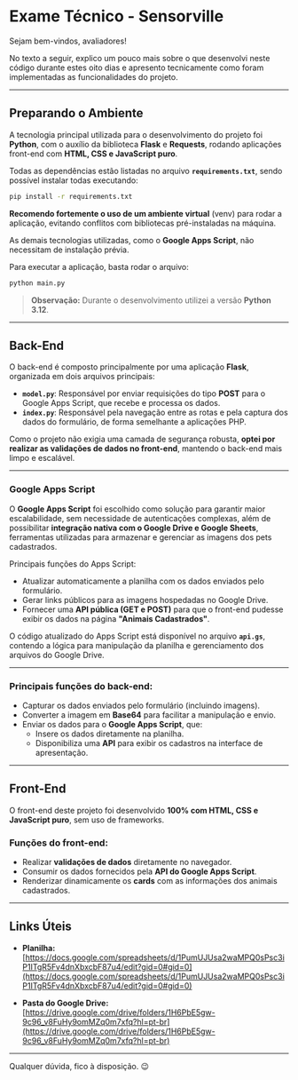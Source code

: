 # Exame Técnico - Sensorville

Sejam bem-vindos, avaliadores!

No texto a seguir, explico um pouco mais sobre o que desenvolvi neste código durante estes oito dias e apresento tecnicamente como foram implementadas as funcionalidades do projeto.

---

## **Preparando o Ambiente**

A tecnologia principal utilizada para o desenvolvimento do projeto foi **Python**, com o auxílio da biblioteca **Flask** e **Requests**, rodando aplicações front-end com **HTML, CSS e JavaScript puro**.  

Todas as dependências estão listadas no arquivo **`requirements.txt`**, sendo possível instalar todas executando:

```bash
pip install -r requirements.txt
```

**Recomendo fortemente o uso de um ambiente virtual** (venv) para rodar a aplicação, evitando conflitos com bibliotecas pré-instaladas na máquina.

As demais tecnologias utilizadas, como o **Google Apps Script**, não necessitam de instalação prévia.

Para executar a aplicação, basta rodar o arquivo:

```bash
python main.py
```

> **Observação:** Durante o desenvolvimento utilizei a versão **Python 3.12**.

---

## **Back-End**

O back-end é composto principalmente por uma aplicação **Flask**, organizada em dois arquivos principais:  
- **`model.py`**: Responsável por enviar requisições do tipo **POST** para o Google Apps Script, que recebe e processa os dados.  
- **`index.py`**: Responsável pela navegação entre as rotas e pela captura dos dados do formulário, de forma semelhante a aplicações PHP.

Como o projeto não exigia uma camada de segurança robusta, **optei por realizar as validações de dados no front-end**, mantendo o back-end mais limpo e escalável.

---

### **Google Apps Script**

O **Google Apps Script** foi escolhido como solução para garantir maior escalabilidade, sem necessidade de autenticações complexas, além de possibilitar **integração nativa com o Google Drive e Google Sheets**, ferramentas utilizadas para armazenar e gerenciar as imagens dos pets cadastrados.

Principais funções do Apps Script:
- Atualizar automaticamente a planilha com os dados enviados pelo formulário.  
- Gerar links públicos para as imagens hospedadas no Google Drive.  
- Fornecer uma **API pública (GET e POST)** para que o front-end pudesse exibir os dados na página **"Animais Cadastrados"**.

O código atualizado do Apps Script está disponível no arquivo **`api.gs`**, contendo a lógica para manipulação da planilha e gerenciamento dos arquivos do Google Drive.

---

### **Principais funções do back-end:**
- Capturar os dados enviados pelo formulário (incluindo imagens).  
- Converter a imagem em **Base64** para facilitar a manipulação e envio.  
- Enviar os dados para o **Google Apps Script**, que:  
  - Insere os dados diretamente na planilha.  
  - Disponibiliza uma **API** para exibir os cadastros na interface de apresentação.  

---

## **Front-End**

O front-end deste projeto foi desenvolvido **100% com HTML, CSS e JavaScript puro**, sem uso de frameworks.  

### **Funções do front-end:**
- Realizar **validações de dados** diretamente no navegador.  
- Consumir os dados fornecidos pela **API do Google Apps Script**.  
- Renderizar dinamicamente os **cards** com as informações dos animais cadastrados.  

---

## **Links Úteis**
- **Planilha:**  
  [https://docs.google.com/spreadsheets/d/1PumUJUsa2waMPQ0sPsc3iP1ITgR5Fv4dnXbxcbF87u4/edit?gid=0#gid=0](https://docs.google.com/spreadsheets/d/1PumUJUsa2waMPQ0sPsc3iP1ITgR5Fv4dnXbxcbF87u4/edit?gid=0#gid=0)

- **Pasta do Google Drive:**  
  [https://drive.google.com/drive/folders/1H6PbE5gw-9c96_v8FuHy9omMZq0m7xfq?hl=pt-br](https://drive.google.com/drive/folders/1H6PbE5gw-9c96_v8FuHy9omMZq0m7xfq?hl=pt-br)

---

Qualquer dúvida, fico à disposição. 😉






